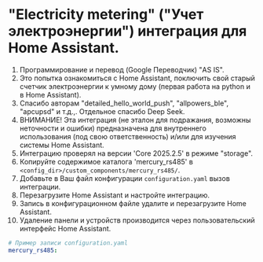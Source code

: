 # "Electricity metering" ("Учет электроэнергии") интеграция для Home Assistant.

1. Программирование и перевод (Google Переводчик) "AS IS".
2. Это попытка ознакомиться с Home Assistant, поключить свой старый 
   счетчик электроэнергии к умному дому (первая работа на python и в 
   Home Assistant). 
3. Спасибо авторам "detailed_hello_world_push", "allpowers_ble", 
   "apcupsd" и т.д.,. Отдельное спасибо Deep Seek.
4. ВНИМАНИЕ! Эта интеграция (не эталон для подражания, возможны 
   неточности и ошибки) предназначена для внутреннего использования
   (под свою ответственность) и/или для изучения системы Home Assistant.
5. Интеграцию проверял на версии 'Core  2025.2.5' в режиме "storage". 
6. Копируйте содержимое каталога 'mercury_rs485'  в
   `<config_dir>/custom_components/mercury_rs485/`.
7. Добавьте в Ваш файл конфигурации `configuration.yaml` вызов интеграции.
8. Перезагрузите Home Assistant и настройте интеграцию.
9. Запись в конфигурационном файле удалите и перезагрузите 
   Home Assistant. 
10. Удаление панели и устройств производится через 
   пользовательский интерфейс Home Assistant.

```yaml
# Пример записи configuration.yaml
mercury_rs485:
